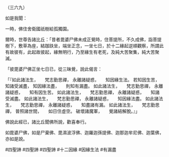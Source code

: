 （三六九）

如是我聞：

一時，佛住舍衛國祇樹給孤獨園。

爾時，世尊告諸比丘：「昔者毘婆尸佛未成正覺時，住菩提所，不久成佛，詣菩提樹下，敷草為座，結跏趺坐，端坐正念，一坐七日，於十二緣起逆順觀察，所謂此有故彼有，此起故彼起，緣無明行，乃至緣生有老死，及純大苦聚集，純大苦聚滅。

「彼毘婆尸佛正坐七日已，從三昧覺，說此偈言：

「『如此諸法生，　　梵志勤思禪，
永離諸疑惑，　　知因緣生法。
若知因生苦，　　知諸受滅盡，
知因緣法盡，　　則知有漏盡。
如此諸法生，　　梵志勤思禪，
永離諸疑惑，　　知有因生苦。
如此諸法生，　　梵志勤思禪，
永離諸疑惑，　　知諸受滅盡。
如此諸法生，　　梵志勤思禪，
永離諸疑惑，　　知因緣法盡。
如此諸法生，　　梵志勤思禪，
永離諸疑惑，　　知盡諸有漏。
如此諸法生，　　梵志勤思禪，
普照諸世間，　　如日住虛空。
破壞諸魔軍，　　覺諸結解脫。』」

佛說此經已，諸比丘聞佛所說，歡喜奉行。

如毘婆尸佛，如是尸棄佛、毘濕波浮佛、迦羅迦孫提佛、迦那迦牟尼佛、迦葉佛，亦如是說。










#四聖諦
#四聖諦
#四聖諦
#十二因緣
#因緣生法
#有漏盡

